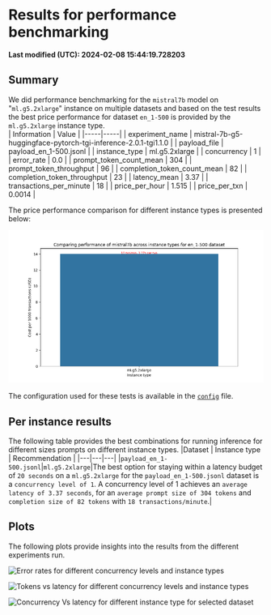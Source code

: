 
# Results for performance benchmarking

**Last modified (UTC): 2024-02-08 15:44:19.728203**

## Summary

We did performance benchmarking for the `mistral7b` model on "`ml.g5.2xlarge`" instance on multiple datasets and based on the test results the best price performance for dataset `en_1-500` is provided by the `ml.g5.2xlarge` instance type.  
| Information | Value |
|-----|-----|
| experiment_name | mistral-7b-g5-huggingface-pytorch-tgi-inference-2.0.1-tgi1.1.0 |
| payload_file | payload_en_1-500.jsonl |
| instance_type | ml.g5.2xlarge |
| concurrency | 1 |
| error_rate | 0.0 |
| prompt_token_count_mean | 304 |
| prompt_token_throughput | 96 |
| completion_token_count_mean | 82 |
| completion_token_throughput | 23 |
| latency_mean | 3.37 |
| transactions_per_minute | 18 |
| price_per_hour | 1.515 |
| price_per_txn | 0.0014 |


The price performance comparison for different instance types is presented below:

![Price performance comparison](business_summary.png)

The configuration used for these tests is available in the [`config`](config-mistral-7b-tgi-g5.yml) file.


## Per instance results

The following table provides the best combinations for running inference for different sizes prompts on different instance types.
|Dataset   | Instance type   | Recommendation   |
|---|---|---|
|`payload_en_1-500.jsonl`|`ml.g5.2xlarge`|The best option for staying within a latency budget of `20 seconds` on a `ml.g5.2xlarge` for the `payload_en_1-500.jsonl` dataset is a `concurrency level of 1`. A concurrency level of 1 achieves an `average latency of 3.37 seconds`, for an `average prompt size of 304 tokens` and `completion size of 82 tokens` with `18 transactions/minute`.|

## Plots

The following plots provide insights into the results from the different experiments run.

![Error rates for different concurrency levels and instance types](error_rates.png)

![Tokens vs latency for different concurrency levels and instance types](tokens_vs_latency.png)

![Concurrency Vs latency for different instance type for selected dataset](concurrency_vs_inference_latency.png)

